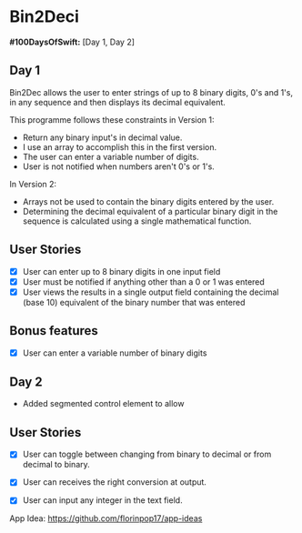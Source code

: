 # Bin2Deci

**#100DaysOfSwift:** [Day 1, Day 2]

## Day 1
Bin2Dec allows the user to enter strings of up to 8 binary digits, 0's
and 1's, in any sequence and then displays its decimal equivalent.

This programme follows these constraints in Version 1:

- Return any binary input's in decimal value.
- I use an array to accomplish this in the first version.
- The user can enter a variable number of digits.
- User is not notified when numbers aren't 0's or 1's.

In Version 2:

-   Arrays not be used to contain the binary digits entered by the user.
-   Determining the decimal equivalent of a particular binary digit in the
    sequence is calculated using a single mathematical function.

## User Stories

-   [x] User can enter up to 8 binary digits in one input field
-   [x] User must be notified if anything other than a 0 or 1 was entered
-   [x] User views the results in a single output field containing the decimal (base 10) equivalent of the binary number that was entered

## Bonus features

-   [x] User can enter a variable number of binary digits

## Day 2

- Added segmented control element to allow 

## User Stories

-   [x] User can toggle between changing from binary to decimal or from decimal to binary.
-   [x] User can receives the right conversion at output.
-   [x] User can input any integer in the text field.


App Idea: https://github.com/florinpop17/app-ideas
